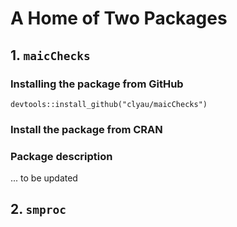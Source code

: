 A Home of Two Packages
======================

## 1. `maicChecks`
<!--
**Authors:** [Lillian Yau](https://github.com/clyau "https://github.com/clyau") & [Ekkehard Glimm](mailto:ekkehard.glimm@novartis.com "mailto:ekkehard.glimm@novartis.com")
-->
### Installing the package from GitHub

`devtools::install_github("clyau/maicChecks")`

### Install the package from CRAN

### Package description

... to be updated

## 2. `smproc`
